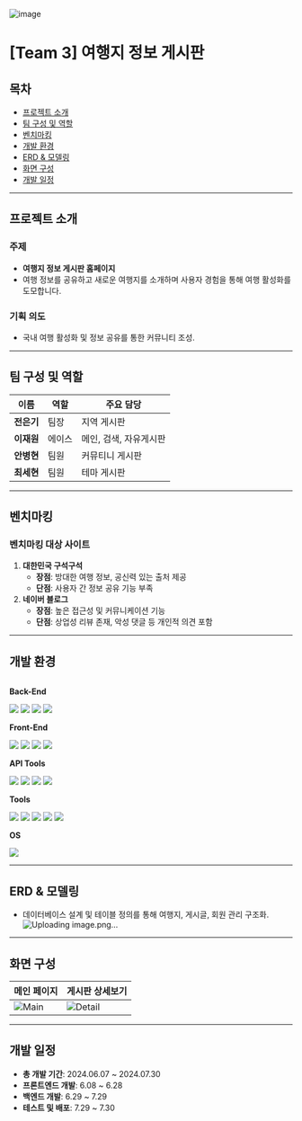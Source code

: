 ![image](https://github.com/user-attachments/assets/a50edbb8-e4c0-46ad-97be-a7bcc063bb9f)
# [Team 3] 여행지 정보 게시판

## 목차
- [프로젝트 소개](#프로젝트-소개)
- [팀 구성 및 역할](#팀-구성-및-역할)
- [벤치마킹](#벤치마킹)
- [개발 환경](#개발-환경)
- [ERD & 모델링](#erd--모델링)
- [화면 구성](#화면-구성)
- [개발 일정](#개발-일정)

---

## 프로젝트 소개
### 주제
- **여행지 정보 게시판 홈페이지**
- 여행 정보를 공유하고 새로운 여행지를 소개하며 사용자 경험을 통해 여행 활성화를 도모합니다.

### 기획 의도
- 국내 여행 활성화 및 정보 공유를 통한 커뮤니티 조성.

---

## 팀 구성 및 역할
| 이름       | 역할      | 주요 담당 |
|------------|-----------|-----------|
| **전은기** | 팀장      | 지역 게시판 |
| **이재원** | 에이스    | 메인, 검색, 자유게시판  |
| **안병현** | 팀원      | 커뮤티니 게시판 |
| **최세현** | 팀원      | 테마 게시판 |

---

## 벤치마킹
### 벤치마킹 대상 사이트
1. **대한민국 구석구석**
   - **장점**: 방대한 여행 정보, 공신력 있는 출처 제공
   - **단점**: 사용자 간 정보 공유 기능 부족
2. **네이버 블로그**
   - **장점**: 높은 접근성 및 커뮤니케이션 기능
   - **단점**: 상업성 리뷰 존재, 악성 댓글 등 개인적 의견 포함

---

## 개발 환경
<div style="display:flex; flex-direction:column; align-items:flex-start;">
    <!-- Back-End -->
    <p><strong>Back-End</strong></p>
    <div>
        <img src="https://img.shields.io/badge/JDBC-007396?style=for-the-badge&logo=Java&logoColor=white">
        <img src="https://img.shields.io/badge/Lombok-FFA500?style=for-the-badge&logo=Java&logoColor=white">
        <img src="https://img.shields.io/badge/ApacheTomcat-F8DC75?style=for-the-badge&logo=apachetomcat&logoColor=white">
        <img src="https://img.shields.io/badge/Oracle-F80000?style=for-the-badge&logo=Oracle&logoColor=white">
    </div>
    <!-- Front-End -->
    <p><strong>Front-End</strong></p>
    <div>
        <img src="https://img.shields.io/badge/HTML5-E34F26?style=for-the-badge&logo=HTML5&logoColor=white">
        <img src="https://img.shields.io/badge/CSS3-1572B6?style=for-the-badge&logo=CSS3&logoColor=white">
        <img src="https://img.shields.io/badge/JavaScript-F7DF1E?style=for-the-badge&logo=JavaScript&logoColor=white">
        <img src="https://img.shields.io/badge/jQuery-0769AD?style=for-the-badge&logo=jQuery&logoColor=white">
    </div>
    <!-- API Tools -->
    <p><strong>API Tools</strong></p>
    <div>
        <img src="https://img.shields.io/badge/Ajax-FF007F?style=for-the-badge&logo=Ajax&logoColor=white">
        <img src="https://img.shields.io/badge/JSON-000000?style=for-the-badge&logo=JSON&logoColor=white">
        <img src="https://img.shields.io/badge/Gson-FFCA28?style=for-the-badge&logo=Google&logoColor=white">
        <img src="https://img.shields.io/badge/KakaoMap%20API-FFCD00?style=for-the-badge&logo=Kakao&logoColor=black">
    </div>
    <!-- Tools -->
    <p><strong>Tools</strong></p>
    <div>
        <img src="https://img.shields.io/badge/GitHub-181717?style=for-the-badge&logo=GitHub&logoColor=white">
        <img src="https://img.shields.io/badge/Sourcetree-0052CC?style=for-the-badge&logo=Sourcetree&logoColor=white">
        <img src="https://img.shields.io/badge/ERD%20Cloud-00C4B3?style=for-the-badge&logo=Database&logoColor=white">
        <img src="https://img.shields.io/badge/VisualStudioCode-007ACC?style=for-the-badge&logo=VisualStudioCode&logoColor=white">
        <img src="https://img.shields.io/badge/Eclipse-2C2255?style=for-the-badge&logo=Eclipse&logoColor=white">
    </div>
    <!-- OS -->
    <p><strong>OS</strong></p>
    <div>
        <img src="https://img.shields.io/badge/Windows-0078D6?style=for-the-badge&logo=Windows&logoColor=white">
    </div>
</div>




---

## ERD & 모델링
- 데이터베이스 설계 및 테이블 정의를 통해 여행지, 게시글, 회원 관리 구조화.
![Uploading image.png…]()

---

## 화면 구성
| 메인 페이지 | 게시판 상세보기 |
|-------------|----------------|
| ![Main](https://github.com/user-attachments/assets/your-main-image-link) | ![Detail](https://github.com/user-attachments/assets/your-detail-image-link) |

---

## 개발 일정
- **총 개발 기간**: 2024.06.07 ~ 2024.07.30
- **프론트엔드 개발**: 6.08 ~ 6.28
- **백엔드 개발**: 6.29 ~ 7.29
- **테스트 및 배포**: 7.29 ~ 7.30
